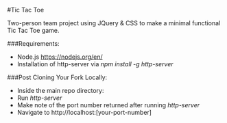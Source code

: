 #Tic Tac Toe

Two-person team project using JQuery & CSS to make a minimal functional Tic Tac Toe game.

###Requirements:
- Node.js https://nodejs.org/en/
- Installation of http-server via _npm install -g http-server_

###Post Cloning Your Fork Locally:
- Inside the main repo directory:
 - Run _http-server_
 - Make note of the port number returned after running _http-server_
- Navigate to http://localhost:[your-port-number]